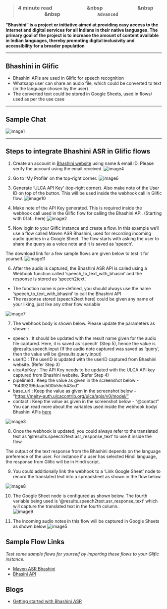 > ### **4 minute read &nbsp; &nbsp; &nbsp; &nbsp; &nbsp; &nbsp; &nbsp; &nbsp; &nbsp; &nbsp; &nbsp; &nbsp; &nbsp; &nbsp; &nbsp &nbsp; &nbsp; &nbsp; &nbsp; &nbsp; &nbsp; &nbsp; &nbsp; &nbsp; &nbsp; &nbsp; &nbsp; &nbsp; &nbsp; &nbsp &nbsp; &nbsp; &nbsp; &nbsp; &nbsp; &nbsp; &nbsp; &nbsp; &nbsp; &nbsp; &nbsp; &nbsp; &nbsp; &nbsp; &nbsp &nbsp; &nbsp; &nbsp; &nbsp; &nbsp; &nbsp; &nbsp; &nbsp; &nbsp; &nbsp; &nbsp; &nbsp; &nbsp; &nbsp; &nbsp; `Advanced`**

**“Bhashini” is a project or initiative aimed at providing easy access to the Internet and digital services for all Indians in their native languages. The primary goal of the project is to increase the amount of content available in Indian languages, thereby promoting digital inclusivity and accessibility for a broader population**

---

## Bhashini in Glific
- Bhashini APIs are used in Glific for speech recognition
- Whatsapp user can share an audio file, which could be converted to text (in the language chosen by the user)
- The converted text could be stored in Google Sheets, used in flows/ used as per the use case

---

## Sample Chat
![image1](https://user-images.githubusercontent.com/132430123/274799942-b380b55e-c326-4f82-99bb-3c2289de81ff.jpg)

---

## Steps to integrate Bhashini ASR in Glific flows
1. Create an account in [Bhashini website](https://bhashini.gov.in/ulca/user/register#) using name & email ID. Please verify the account using the email received.
![image4](https://user-images.githubusercontent.com/132430123/274800251-9d80c40d-1ffa-4945-a542-7b405a8c60e0.png)

2. Go to ‘My Profile’ on the top-right corner. 
![image6](https://user-images.githubusercontent.com/132430123/274800442-cf1a04ff-2be4-4c18-8b22-af9dd7fb5388.png)

3. Generate ‘ULCA API Key’ (top-right corner). Also make note of the User ID on top of the button. This will be used inside the webhook call in Glific flow.
![image10](https://user-images.githubusercontent.com/132430123/274800897-be8948ad-2526-430c-8f04-f240e54c7ecc.png)

4. Make note of the API Key generated. This is required inside the webhook call used in the Glific flow for calling the Bhashini API. (Starting with 01af.. here)
![image2](https://user-images.githubusercontent.com/132430123/274801109-1d03b553-d1c3-4fe4-914d-d639d92659d3.png)

5. Now login to your Glific instance and create a flow. In this example we’ll use a flow called Maven ASR Bhashini, used for recording incoming audio queries in a Google Sheet. The flow starts with asking the user to share the query as a voice note and it is saved as ‘speech’. 

The download link for a few sample flows are given below to test it for yourself.
![image11](https://user-images.githubusercontent.com/132430123/274801303-e87be8d0-c968-40f6-826c-483fa4cdc8d7.png)


6. After the audio is captured, the Bhashini ASR API is called using a Webhook function called ‘speech_to_text_with_bhasini’ and the response is stored as ‘speech2text’.

- The function name is pre-defined, you should always use the name ‘speech_to_text_with_bhasini’ to call the Bhashini API
- The response stored (speech2text here) could be given any name of your liking, just like any other flow variable

![image7](https://user-images.githubusercontent.com/132430123/274801489-a54cb427-0e79-4b45-9b11-9745e8cfa0fa.png)

7. The webhook body is shown below. Please update the parameters as shown :

- speech : It should be updated with the result name given for the audio file captured. Here, it is saved as ‘speech’ (Step 5), hence the value is @results.speech.input (If the audio note captured was saved as ‘query’, then the value will be @results.query.input)
- userID : The userID is updated with the userID captured from Bhashini website. (Refer Step 3)
- ulcaApiKey :  The API Key needs to be updated with the ULCA API key captured from Bhashini website. (Refer Step 4)
- pipelineId : Keep the value as given in the screenshot below - “64392f96daac500b55c543cd”
- base_url : Keep the value as given in the screenshot below - “https://meity-auth.ulcacontrib.org/ulca/apis/v0/model/”
- contact : Keep the value as given in the screenshot below - “@contact”
You can read more about the variables used inside the webhook body/ Bhashini APIs [here](https://bhashini.gitbook.io/bhashini-apis/)

![image3](https://user-images.githubusercontent.com/132430123/274801670-40988471-c09d-4f4f-a9e0-fd80d869dd73.png)

8. Once the webhook is updated, you could always refer to the translated text as ‘@results.speech2text.asr_response_text’ to use it inside the flow. 

The output of the text response from the Bhashini depends on the language preference of the user. For instance if a user has selected Hindi language, the response from Glific will be in Hindi script.

9. You could additionally link the webhook to a ‘Link Google Sheet’ node to record the translated text into a spreadsheet as shown in the flow below. 

![image8](https://user-images.githubusercontent.com/132430123/274801797-ee8ad5e9-d404-43da-b4dd-97f78ca7eef2.png)

10. The Google Sheet node is configured as shown below. The fourth variable being used is ‘@results.speech2text.asr_response_text’ which will capture the translated text in the fourth column.  
![image9](https://user-images.githubusercontent.com/132430123/274801864-9bfca302-ae0d-4f12-9745-b1859fd66ff4.png)	

11. The incoming audio notes in this flow will be captured in Google Sheets as shown below
![image5](https://user-images.githubusercontent.com/132430123/274801897-a79f05c6-9f48-4eeb-93b9-3437bf2e6792.png)

## Sample Flow Links
*Test some sample flows for yourself by importing these flows to your Glific instance.*

- [Maven ASR Bhashini](https://drive.google.com/file/d/1qXxDIaP4MMDl18NsgVuhF1H8cIetJNiM/view?usp=sharing)
- [Bhasini API](https://drive.google.com/file/d/1K-KcJ0NFDIcVN2w8E1sTnev36AEGdv5I/view?usp=sharing)

## Blogs
- [Getting started with Bhashini ASR](https://glific.org/getting-started-using-asr-with-bhashini-api/)
